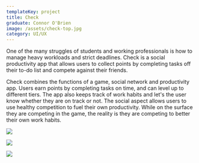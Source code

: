 ```yaml
---
templateKey: project
title: Check
graduate: Connor O'Brien
image: /assets/check-top.jpg
category: UI/UX
---
```

One of the many struggles of students and working professionals is how to manage heavy workloads and strict deadlines. Check is a social productivity app that allows users to collect points by completing tasks off their to-do list and compete against their friends.

Check combines the functions of a game, social network and productivity app. Users earn points by completing tasks on time, and can level up to different tiers. The app also keeps track of work habits and let's the user know whether they are on track or not. The social aspect allows users to use healthy competition to fuel their own productivity. While on the surface they are competing in the game, the reality is they are competing to better their own work habits.

![](/assets/check-tasks.png)

![](/assets/check-progress-7.png)

![](/assets/check-calendar-2.png)
